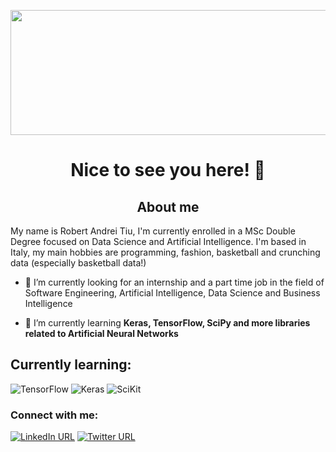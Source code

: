 

<p align="center">
  <img align="center" src="https://i.ibb.co/DbDLJ1H/Hi-I-m-ROBER-2.png" width="600" height="200" >
</p>

<h1 align="center">Nice to see you here! 🤝 </h3>

<h2 align="center">About me</h2>
My name is Robert Andrei Tiu, I'm currently enrolled in a MSc Double Degree focused on Data Science and Artificial Intelligence. I'm based in Italy, my main hobbies are programming, fashion, basketball and crunching data (especially basketball data!) 

- 🔭 I’m currently looking for an internship and a part time job in the field of Software Engineering, Artificial Intelligence, Data Science and Business Intelligence

- 🌱 I’m currently learning **Keras, TensorFlow, SciPy and more libraries related to Artificial Neural Networks**

<h2 align="left">Currently learning:</h2>
<img alt="TensorFlow" src="https://img.shields.io/badge/TensorFlow-FF6F00?style=for-the-badge&logo=tensorflow&logoColor=white"/> 
<img alt="Keras" src="https://img.shields.io/badge/Keras-D00000?style=for-the-badge&logo=Keras&logoColor=white"/> 
<img alt="SciKit" src="https://img.shields.io/badge/scikit_learn-F7931E?style=for-the-badge&logo=scikit-learn&logoColor=white"/>

<h3 align="left">Connect with me:</h3>



[<img alt="LinkedIn URL" src="https://img.shields.io/badge/LinkedIn-0077B5?style=for-the-badge&logo=linkedin&logoColor=white"/>](https://www.linkedin.com/in/robert-tiu-1bb812b8/)
[<img alt="Twitter URL" src="https://img.shields.io/badge/Twitter-1DA1F2?style=for-the-badge&logo=twitter&logoColor=white"/>](https://twitter.com/r0bhax)


<p align="left">
</p>
